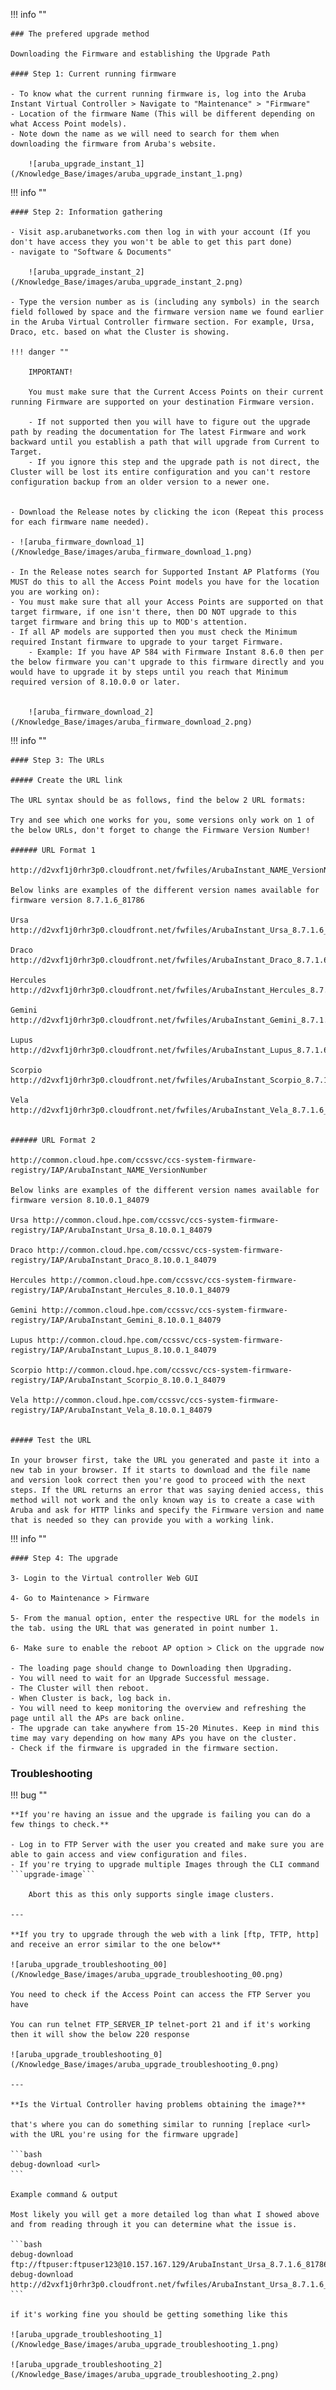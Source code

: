 !!! info ""

    ### The prefered upgrade method

    Downloading the Firmware and establishing the Upgrade Path

    #### Step 1: Current running firmware

    - To know what the current running firmware is, log into the Aruba Instant Virtual Controller > Navigate to "Maintenance" > "Firmware"
    - Location of the firmware Name (This will be different depending on what Access Point models).
    - Note down the name as we will need to search for them when downloading the firmware from Aruba's website.

        ![aruba_upgrade_instant_1](/Knowledge_Base/images/aruba_upgrade_instant_1.png)


!!! info ""

    #### Step 2: Information gathering

    - Visit asp.arubanetworks.com then log in with your account (If you don't have access they you won't be able to get this part done)
    - navigate to "Software & Documents"

        ![aruba_upgrade_instant_2](/Knowledge_Base/images/aruba_upgrade_instant_2.png)

    - Type the version number as is (including any symbols) in the search field followed by space and the firmware version name we found earlier in the Aruba Virtual Controller firmware section. For example, Ursa, Draco, etc. based on what the Cluster is showing.

    !!! danger ""

        IMPORTANT!

        You must make sure that the Current Access Points on their current running Firmware are supported on your destination Firmware version.

        - If not supported then you will have to figure out the upgrade path by reading the documentation for The latest Firmware and work backward until you establish a path that will upgrade from Current to Target.
        - If you ignore this step and the upgrade path is not direct, the Cluster will be lost its entire configuration and you can't restore configuration backup from an older version to a newer one.


    - Download the Release notes by clicking the icon (Repeat this process for each firmware name needed).

    - ![aruba_firmware_download_1](/Knowledge_Base/images/aruba_firmware_download_1.png)

    - In the Release notes search for Supported Instant AP Platforms (You MUST do this to all the Access Point models you have for the location you are working on):
    - You must make sure that all your Access Points are supported on that target firmware, if one isn't there, then DO NOT upgrade to this target firmware and bring this up to MOD's attention.
    - If all AP models are supported then you must check the Minimum required Instant firmware to upgrade to your target Firmware.
        - Example: If you have AP 584 with Firmware Instant 8.6.0 then per the below firmware you can't upgrade to this firmware directly and you would have to upgrade it by steps until you reach that Minimum required version of 8.10.0.0 or later.


        ![aruba_firmware_download_2](/Knowledge_Base/images/aruba_firmware_download_2.png)


!!! info ""

    #### Step 3: The URLs

    ##### Create the URL link
    
    The URL syntax should be as follows, find the below 2 URL formats:

    Try and see which one works for you, some versions only work on 1 of the below URLs, don't forget to change the Firmware Version Number!

    ###### URL Format 1

    http://d2vxf1j0rhr3p0.cloudfront.net/fwfiles/ArubaInstant_NAME_VersionNumber

    Below links are examples of the different version names available for firmware version 8.7.1.6_81786

    Ursa http://d2vxf1j0rhr3p0.cloudfront.net/fwfiles/ArubaInstant_Ursa_8.7.1.6_81786

    Draco http://d2vxf1j0rhr3p0.cloudfront.net/fwfiles/ArubaInstant_Draco_8.7.1.6_81786

    Hercules http://d2vxf1j0rhr3p0.cloudfront.net/fwfiles/ArubaInstant_Hercules_8.7.1.6_81786

    Gemini http://d2vxf1j0rhr3p0.cloudfront.net/fwfiles/ArubaInstant_Gemini_8.7.1.6_81786

    Lupus http://d2vxf1j0rhr3p0.cloudfront.net/fwfiles/ArubaInstant_Lupus_8.7.1.6_81786

    Scorpio http://d2vxf1j0rhr3p0.cloudfront.net/fwfiles/ArubaInstant_Scorpio_8.7.1.6_81786

    Vela http://d2vxf1j0rhr3p0.cloudfront.net/fwfiles/ArubaInstant_Vela_8.7.1.6_81786


    ###### URL Format 2

    http://common.cloud.hpe.com/ccssvc/ccs-system-firmware-registry/IAP/ArubaInstant_NAME_VersionNumber

    Below links are examples of the different version names available for firmware version 8.10.0.1_84079

    Ursa http://common.cloud.hpe.com/ccssvc/ccs-system-firmware-registry/IAP/ArubaInstant_Ursa_8.10.0.1_84079

    Draco http://common.cloud.hpe.com/ccssvc/ccs-system-firmware-registry/IAP/ArubaInstant_Draco_8.10.0.1_84079

    Hercules http://common.cloud.hpe.com/ccssvc/ccs-system-firmware-registry/IAP/ArubaInstant_Hercules_8.10.0.1_84079

    Gemini http://common.cloud.hpe.com/ccssvc/ccs-system-firmware-registry/IAP/ArubaInstant_Gemini_8.10.0.1_84079

    Lupus http://common.cloud.hpe.com/ccssvc/ccs-system-firmware-registry/IAP/ArubaInstant_Lupus_8.10.0.1_84079

    Scorpio http://common.cloud.hpe.com/ccssvc/ccs-system-firmware-registry/IAP/ArubaInstant_Scorpio_8.10.0.1_84079

    Vela http://common.cloud.hpe.com/ccssvc/ccs-system-firmware-registry/IAP/ArubaInstant_Vela_8.10.0.1_84079


    ##### Test the URL
    
    In your browser first, take the URL you generated and paste it into a new tab in your browser. If it starts to download and the file name and version look correct then you're good to proceed with the next steps. If the URL returns an error that was saying denied access, this method will not work and the only known way is to create a case with Aruba and ask for HTTP links and specify the Firmware version and name that is needed so they can provide you with a working link.


!!! info ""

    #### Step 4: The upgrade

    3- Login to the Virtual controller Web GUI

    4- Go to Maintenance > Firmware

    5- From the manual option, enter the respective URL for the models in the tab. using the URL that was generated in point number 1.

    6- Make sure to enable the reboot AP option > Click on the upgrade now

    - The loading page should change to Downloading then Upgrading.
    - You will need to wait for an Upgrade Successful message.
    - The Cluster will then reboot.
    - When Cluster is back, log back in.
    - You will need to keep monitoring the overview and refreshing the page until all the APs are back online.
    - The upgrade can take anywhere from 15-20 Minutes. Keep in mind this time may vary depending on how many APs you have on the cluster.
    - Check if the firmware is upgraded in the firmware section.


### Troubleshooting

!!! bug ""

    **If you're having an issue and the upgrade is failing you can do a few things to check.**

    - Log in to FTP Server with the user you created and make sure you are able to gain access and view configuration and files.
    - If you're trying to upgrade multiple Images through the CLI command ```upgrade-image```
            
        Abort this as this only supports single image clusters.

    ---

    **If you try to upgrade through the web with a link [ftp, TFTP, http] and receive an error similar to the one below**

    ![aruba_upgrade_troubleshooting_00](/Knowledge_Base/images/aruba_upgrade_troubleshooting_00.png)

    You need to check if the Access Point can access the FTP Server you have

    You can run telnet FTP_SERVER_IP telnet-port 21 and if it's working then it will show the below 220 response

    ![aruba_upgrade_troubleshooting_0](/Knowledge_Base/images/aruba_upgrade_troubleshooting_0.png)

    ---

    **Is the Virtual Controller having problems obtaining the image?**

    that's where you can do something similar to running [replace <url> with the URL you're using for the firmware upgrade]

    ```bash
    debug-download <url>
    ```

    Example command & output

    Most likely you will get a more detailed log than what I showed above and from reading through it you can determine what the issue is.

    ```bash
    debug-download ftp://ftpuser:ftpuser123@10.157.167.129/ArubaInstant_Ursa_8.7.1.6_81786
    debug-download http://d2vxf1j0rhr3p0.cloudfront.net/fwfiles/ArubaInstant_Ursa_8.7.1.6_81786
    ```

    if it's working fine you should be getting something like this

    ![aruba_upgrade_troubleshooting_1](/Knowledge_Base/images/aruba_upgrade_troubleshooting_1.png)

    ![aruba_upgrade_troubleshooting_2](/Knowledge_Base/images/aruba_upgrade_troubleshooting_2.png)
